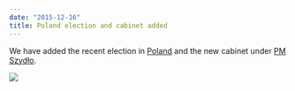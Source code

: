 ```yaml
---
date: "2015-12-16"
title: Poland election and cabinet added
---
```


We have added the recent election in [Poland](http://www.parlgov.org/explore/pol/election/2015-10-25/) and the new cabinet under [PM Szydło](http://www.parlgov.org/explore/pol/cabinet/2015-11-16/).

![](/images/parliament-netherlands.jpg)
